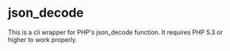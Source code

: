 json_decode
===========

This is a cli wrapper for PHP's json_decode function. It requires PHP 5.3 or higher to work properly.
